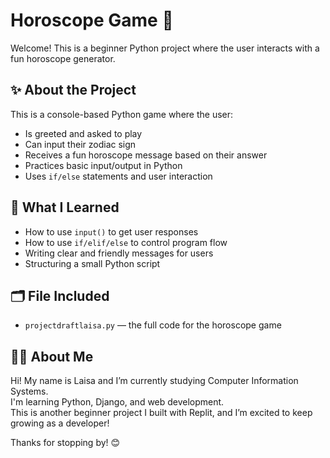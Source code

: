 # Horoscope Game 🔮

Welcome! This is a beginner Python project where the user interacts with a fun horoscope generator.

## ✨ About the Project

This is a console-based Python game where the user:
- Is greeted and asked to play
- Can input their zodiac sign
- Receives a fun horoscope message based on their answer
- Practices basic input/output in Python
- Uses `if/else` statements and user interaction

## 🧠 What I Learned
- How to use `input()` to get user responses
- How to use `if/elif/else` to control program flow
- Writing clear and friendly messages for users
- Structuring a small Python script

## 🗂️ File Included
- `projectdraftlaisa.py` — the full code for the horoscope game

## 👩‍💻 About Me
Hi! My name is Laisa and I’m currently studying Computer Information Systems.  
I'm learning Python, Django, and web development.  
This is another beginner project I built with Replit, and I’m excited to keep growing as a developer!

Thanks for stopping by! 😊
